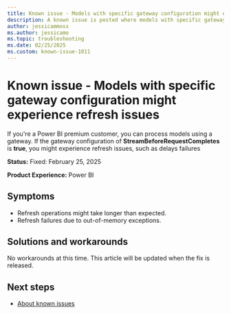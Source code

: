 ```yaml
---
title: Known issue - Models with specific gateway configuration might experience refresh issues
description: A known issue is posted where models with specific gateway configuration might experience refresh issues.
author: jessicammoss
ms.author: jessicamo
ms.topic: troubleshooting  
ms.date: 02/25/2025
ms.custom: known-issue-1011
---
```


# Known issue - Models with specific gateway configuration might experience refresh issues

If you're a Power BI premium customer, you can process models using a gateway. If the gateway configuration of **StreamBeforeRequestCompletes** is **true**, you might experience refresh issues, such as delays failures

**Status:** Fixed: February 25, 2025

**Product Experience:** Power BI

## Symptoms

- Refresh operations might take longer than expected.
- Refresh failures due to out-of-memory exceptions.

## Solutions and workarounds

No workarounds at this time. This article will be updated when the fix is released.

## Next steps

- [About known issues](https://support.fabric.microsoft.com/known-issues)
